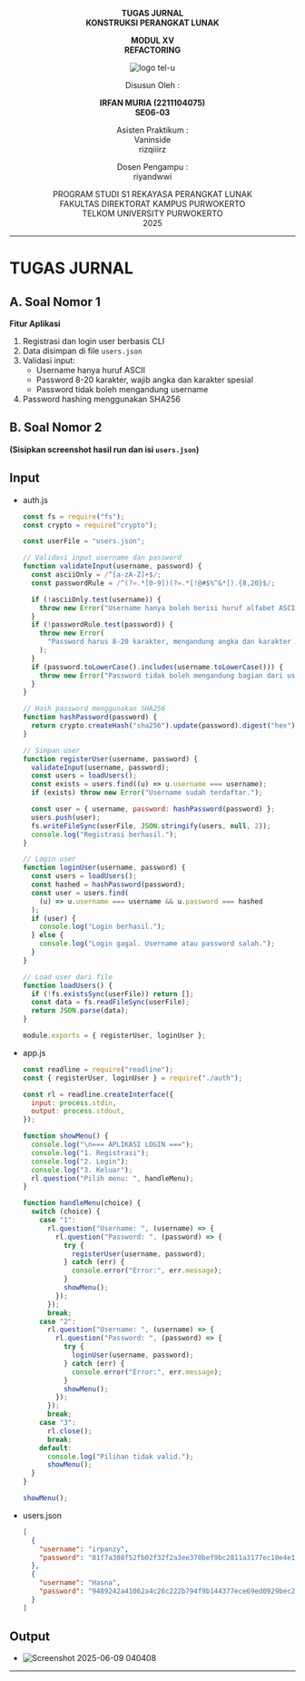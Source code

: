 <div align="center">

**TUGAS JURNAL**  
**KONSTRUKSI PERANGKAT LUNAK**

**MODUL XV**  
**REFACTORING**

![logo tel-u](https://github.com/user-attachments/assets/3a44181d-9c92-47f6-8cf0-87755117fd99)

Disusun Oleh :

**IRFAN MURIA (2211104075)**  
**SE06-03**

Asisten Praktikum :  
Vaninside  
rizqiiirz

Dosen Pengampu :  
riyandwwi

PROGRAM STUDI S1 REKAYASA PERANGKAT LUNAK  
FAKULTAS DIREKTORAT KAMPUS PURWOKERTO  
TELKOM UNIVERSITY PURWOKERTO  
2025

</div>

---

# TUGAS JURNAL

## A. Soal Nomor 1

**Fitur Aplikasi**

1. Registrasi dan login user berbasis CLI
2. Data disimpan di file `users.json`
3. Validasi input:
   - Username hanya huruf ASCII
   - Password 8-20 karakter, wajib angka dan karakter spesial
   - Password tidak boleh mengandung username
4. Password hashing menggunakan SHA256

## B. Soal Nomor 2

**(Sisipkan screenshot hasil run dan isi `users.json`)**

## Input

- auth.js

  ```js
  const fs = require("fs");
  const crypto = require("crypto");

  const userFile = "users.json";

  // Validasi input username dan password
  function validateInput(username, password) {
    const asciiOnly = /^[a-zA-Z]+$/;
    const passwordRule = /^(?=.*[0-9])(?=.*[!@#$%^&*]).{8,20}$/;

    if (!asciiOnly.test(username)) {
      throw new Error("Username hanya boleh berisi huruf alfabet ASCII.");
    }
    if (!passwordRule.test(password)) {
      throw new Error(
        "Password harus 8-20 karakter, mengandung angka dan karakter spesial."
      );
    }
    if (password.toLowerCase().includes(username.toLowerCase())) {
      throw new Error("Password tidak boleh mengandung bagian dari username.");
    }
  }

  // Hash password menggunakan SHA256
  function hashPassword(password) {
    return crypto.createHash("sha256").update(password).digest("hex");
  }

  // Simpan user
  function registerUser(username, password) {
    validateInput(username, password);
    const users = loadUsers();
    const exists = users.find((u) => u.username === username);
    if (exists) throw new Error("Username sudah terdaftar.");

    const user = { username, password: hashPassword(password) };
    users.push(user);
    fs.writeFileSync(userFile, JSON.stringify(users, null, 2));
    console.log("Registrasi berhasil.");
  }

  // Login user
  function loginUser(username, password) {
    const users = loadUsers();
    const hashed = hashPassword(password);
    const user = users.find(
      (u) => u.username === username && u.password === hashed
    );
    if (user) {
      console.log("Login berhasil.");
    } else {
      console.log("Login gagal. Username atau password salah.");
    }
  }

  // Load user dari file
  function loadUsers() {
    if (!fs.existsSync(userFile)) return [];
    const data = fs.readFileSync(userFile);
    return JSON.parse(data);
  }

  module.exports = { registerUser, loginUser };
  ```

- app.js

  ```js
  const readline = require("readline");
  const { registerUser, loginUser } = require("./auth");

  const rl = readline.createInterface({
    input: process.stdin,
    output: process.stdout,
  });

  function showMenu() {
    console.log("\n=== APLIKASI LOGIN ===");
    console.log("1. Registrasi");
    console.log("2. Login");
    console.log("3. Keluar");
    rl.question("Pilih menu: ", handleMenu);
  }

  function handleMenu(choice) {
    switch (choice) {
      case "1":
        rl.question("Username: ", (username) => {
          rl.question("Password: ", (password) => {
            try {
              registerUser(username, password);
            } catch (err) {
              console.error("Error:", err.message);
            }
            showMenu();
          });
        });
        break;
      case "2":
        rl.question("Username: ", (username) => {
          rl.question("Password: ", (password) => {
            try {
              loginUser(username, password);
            } catch (err) {
              console.error("Error:", err.message);
            }
            showMenu();
          });
        });
        break;
      case "3":
        rl.close();
        break;
      default:
        console.log("Pilihan tidak valid.");
        showMenu();
    }
  }

  showMenu();
  ```

- users.json
  ```json
  [
    {
      "username": "irpanzy",
      "password": "81f7a308f52fb02f32f2a3ee370bef9bc2811a3177ec10e4e1777c155041d02c"
    },
    {
      "username": "Hasna",
      "password": "9489242a41062a4c26c222b794f9b144377ece69ed0929bec2c8c29d6fd1a73d"
    }
  ]
  ```

## Output

- ![Screenshot 2025-06-09 040408](https://github.com/user-attachments/assets/67c7b214-50e9-4e34-9801-4cf9f567c323)

---
